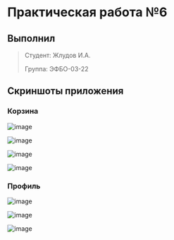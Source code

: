 # Практическая работа №6

## Выполнил

>Студент: Жлудов И.А.
>
>Группа: ЭФБО-03-22
>

## Скриншоты приложения

### Корзина
![image](https://github.com/user-attachments/assets/f18d109d-eaf3-4f57-8125-2486cc50cec0)


![image](https://github.com/user-attachments/assets/d61a18de-a2b2-4286-80c7-d73541610d7f)


![image](https://github.com/user-attachments/assets/f79d7d9e-d125-483f-a3b9-04f53f3ad65b)


![image](https://github.com/user-attachments/assets/5e038983-879e-42ed-b278-a8e5f95b0996)


### Профиль
![image](https://github.com/user-attachments/assets/c4d828c4-9115-435a-a3d8-1031395056fe)


![image](https://github.com/user-attachments/assets/95d9818b-ef4c-48dd-8877-679841982f26)


![image](https://github.com/user-attachments/assets/bcce0e64-7732-4604-b366-3a283557523b)

